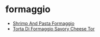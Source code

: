 # formaggio

 * [Shrimp And Pasta Formaggio](index/s/shrimp-and-pasta-formaggio.json)
 * [Torta Di Formaggio Savory Cheese Tor](index/t/torta-di-formaggio-savory-cheese-tor.json)
